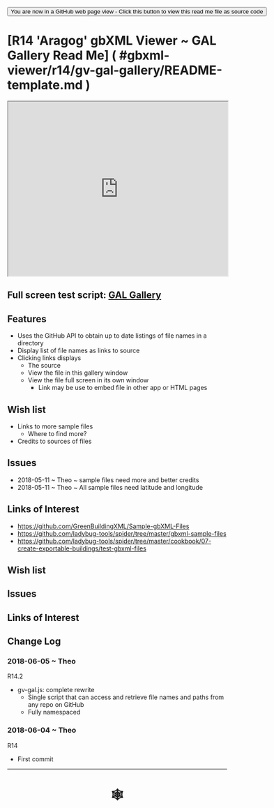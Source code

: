 <span style=display:none; >[You are now in a GitHub source code view - click this link to view Read Me file as a web page](http://www.ladybug.tools/spider/index.html#gbxml-viewer/r14/gv-gal-gallery/README.md "View file as a web page." ) </span>

<div><input type=button onclick="window.location.href='https://github.com/ladybug-tools/spider/blob/master/gbxml-viewer/r14/gv-gal-gallery/README-template.md'";
value='You are now in a GitHub web page view - Click this button to view this read me file as source code' ></div>

# [R14 'Aragog' gbXML Viewer ~ GAL Gallery Read Me] ( #gbxml-viewer/r14/gv-gal-gallery/README-template.md )


<iframe class=iframeReadMe src=http://www.ladybug.tools/spider/gbxml-viewer/r14/gv-gal-gallery/gv-tmp.html width=100% height=400px >Iframes are not displayed on github.com</iframe>


## Full screen test script: [GAL Gallery]( http://www.ladybug.tools/spider/gbxml-viewer/r14/gv-gal-gallery/gv-tmp.html )


## Features

* Uses the GitHub API to obtain up to date listings of file names in a directory
* Display list of file names as links to source
* Clicking links displays
	* The source
	* View the file in this gallery window
	* View the file full screen in its own window
		* Link may be use to embed file in other app or HTML pages


## Wish list

* Links to more sample files
	* Where to find more?
* Credits to sources of files

## Issues

* 2018-05-11 ~ Theo ~ sample files need more and better credits
* 2018-05-11 ~ Theo ~ All sample files need latitude and longitude


## Links of Interest

* <https://github.com/GreenBuildingXML/Sample-gbXML-Files>
* <https://github.com/ladybug-tools/spider/tree/master/gbxml-sample-files>
* <https://github.com/ladybug-tools/spider/tree/master/cookbook/07-create-exportable-buildings/test-gbxml-files>





## Wish list



## Issues



## Links of Interest



## Change Log

### 2018-06-05 ~ Theo

R14.2
* gv-gal.js: complete rewrite
	* Single script that can access and retrieve file names and paths from any repo on GitHub
	* Fully namespaced


###  2018-06-04 ~ Theo

R14
* First commit

***

# <center title="hello!" ><a href=javascript:window.scrollTo(0,0); style=text-decoration:none; > &#x1f578; </a></center>



